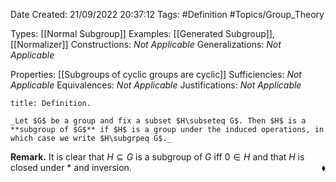 <div class="topSpace"></div>

Date Created: 21/09/2022 20:37:12
Tags: #Definition #Topics/Group_Theory

Types: [[Normal Subgroup]]
Examples: [[Generated Subgroup]], [[Normalizer]]
Constructions: _Not Applicable_
Generalizations: _Not Applicable_

Properties: [[Subgroups of cyclic groups are cyclic]]
Sufficiencies: _Not Applicable_
Equivalences: _Not Applicable_
Justifications: _Not Applicable_

``` ad-Definition
title: Definition.

_Let $G$ be a group and fix a subset $H\subseteq G$. Then $H$ is a **subgroup of $G$** if $H$ is a group under the induced operations, in which case we write $H\subgrpeq G$._

```

**Remark.** It is clear that $H\subseteq G$ is a subgroup of $G$ iff $0\in H$ and that $H$ is closed under $\ast$ and inversion.<span style="float:right;">$\blacklozenge$</span>
